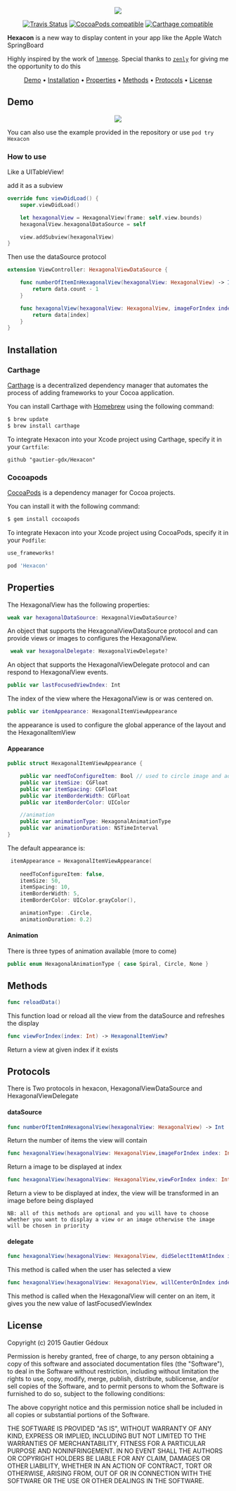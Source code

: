 
<p align="center">
<img src="https://raw.githubusercontent.com/gautier-gdx/Hexacon/assets/hexacon-logo.png" />
</p>

<p align="center">
<a href="https://travis-ci.org/gautier-gdx/Hexacon.svg"><img alt="Travis Status" src="https://travis-ci.org/gautier-gdx/Hexacon.svg"/></a>
<a href="https://img.shields.io/cocoapods/v/Hexacon.svg"><img alt="CocoaPods compatible" src="https://img.shields.io/cocoapods/v/Hexacon.svg"/></a>
<a href="https://github.com/Carthage/Carthage"><img alt="Carthage compatible" src="https://img.shields.io/badge/Carthage-compatible-4BC51D.svg?style=flat"/></a>
</p>

**Hexacon** is a new way to display content in your app like the Apple Watch SpringBoard

Highly inspired by the work of [`lmmenge`](https://github.com/lmmenge/WatchSpringboard-Prototype).
Special thanks to [`zenly`](https://github.com/znly) for giving me the opportunity to do this

<p align="center">
<a href="#demo">Demo</a> • <a href="#installation">Installation</a> • <a href="#properties">Properties</a> • <a href="#methods">Methods</a> • <a href="#protocols">Protocols</a> • <a href="#license">License</a>
</p>


## Demo
<p align="center">
<img src="https://raw.githubusercontent.com/gautier-gdx/Hexacon/assets/HexaconDemo3.gif" />
</p>

You can also use the example provided in the repository or use `pod try Hexacon`

### How to use

Like a UITableView!

add it as a subview
```swift
override func viewDidLoad() {
    super.viewDidLoad()

    let hexagonalView = HexagonalView(frame: self.view.bounds)
    hexagonalView.hexagonalDataSource = self

    view.addSubview(hexagonalView)
}
``` 
Then use the dataSource protocol
```swift
extension ViewController: HexagonalViewDataSource {

    func numberOfItemInHexagonalView(hexagonalView: HexagonalView) -> Int {
        return data.count - 1
    }

    func hexagonalView(hexagonalView: HexagonalView, imageForIndex index: Int) -> UIImage? {
        return data[index]
    }
}
``` 

## Installation

### Carthage

[Carthage](https://github.com/Carthage/Carthage) is a decentralized dependency manager that automates the process of adding frameworks to your Cocoa application.

You can install Carthage with [Homebrew](http://brew.sh/) using the following command:

```bash
$ brew update
$ brew install carthage
```

To integrate Hexacon into your Xcode project using Carthage, specify it in your `Cartfile`:

```ogdl
github "gautier-gdx/Hexacon"
```

### Cocoapods

[CocoaPods](http://cocoapods.org) is a dependency manager for Cocoa projects.

You can install it with the following command:

```bash
$ gem install cocoapods
```

To integrate Hexacon into your Xcode project using CocoaPods, specify it in your `Podfile`:

```ruby
use_frameworks!

pod 'Hexacon'
```
## Properties

The HexagonalView has the following properties:
```swift
weak var hexagonalDataSource: HexagonalViewDataSource?
```
An object that supports the HexagonalViewDataSource protocol and can provide views or images to configures the HexagonalView.
```swift
 weak var hexagonalDelegate: HexagonalViewDelegate?
```
An object that supports the HexagonalViewDelegate protocol and can respond to HexagonalView events.
```swift
public var lastFocusedViewIndex: Int 
```
The index of the view where the HexagonalView is or was centered on.

```swift
public var itemAppearance: HexagonalItemViewAppearance
```    
the appearance is used to configure the global apperance of the layout and the HexagonalItemView

#### Appearance

```swift
public struct HexagonalItemViewAppearance {

    public var needToConfigureItem: Bool // used to circle image and add border, default is false
    public var itemSize: CGFloat
    public var itemSpacing: CGFloat
    public var itemBorderWidth: CGFloat
    public var itemBorderColor: UIColor

    //animation
    public var animationType: HexagonalAnimationType
    public var animationDuration: NSTimeInterval
}
``` 
The default appearance is:
```swift
 itemAppearance = HexagonalItemViewAppearance(
    
    needToConfigureItem: false,
    itemSize: 50,
    itemSpacing: 10,
    itemBorderWidth: 5,
    itemBorderColor: UIColor.grayColor(),

    animationType: .Circle,
    animationDuration: 0.2)
``` 

#### Animation

There is three types of animation available (more to come)
```swift
public enum HexagonalAnimationType { case Spiral, Circle, None }
``` 

## Methods

``` swift
func reloadData() 
```
This function load or reload all the view from the dataSource and refreshes the display
``` swift
func viewForIndex(index: Int) -> HexagonalItemView?
```
Return a view at given index if it exists

## Protocols

There is Two protocols in hexacon, HexagonalViewDataSource and  HexagonalViewDelegate

#### dataSource

``` swift
func numberOfItemInHexagonalView(hexagonalView: HexagonalView) -> Int
```
Return the number of items the view will contain
``` swift
func hexagonalView(hexagonalView: HexagonalView,imageForIndex index: Int) -> UIImage?
```
Return a image to be displayed at index
``` swift
func hexagonalView(hexagonalView: HexagonalView,viewForIndex index: Int) -> UIView?
```
Return a view to be displayed at index, the view will be transformed in an image before being displayed

`NB: all of this methods are optional and you will have to choose whether you want to display a view or an image otherwise the image will be chosen in priority`

#### delegate

``` swift
func hexagonalView(hexagonalView: HexagonalView, didSelectItemAtIndex index: Int)
```
This method is called when the user has selected a view
``` swift
func hexagonalView(hexagonalView: HexagonalView, willCenterOnIndex index: Int)
```
This method is called when the HexagonalView will center on an item, it gives you the new value of lastFocusedViewIndex

## License

Copyright (c) 2015 Gautier Gédoux

Permission is hereby granted, free of charge, to any person obtaining a copy
of this software and associated documentation files (the "Software"), to deal
in the Software without restriction, including without limitation the rights
to use, copy, modify, merge, publish, distribute, sublicense, and/or sell
copies of the Software, and to permit persons to whom the Software is
furnished to do so, subject to the following conditions:

The above copyright notice and this permission notice shall be included in all
copies or substantial portions of the Software.

THE SOFTWARE IS PROVIDED "AS IS", WITHOUT WARRANTY OF ANY KIND, EXPRESS OR
IMPLIED, INCLUDING BUT NOT LIMITED TO THE WARRANTIES OF MERCHANTABILITY,
FITNESS FOR A PARTICULAR PURPOSE AND NONINFRINGEMENT. IN NO EVENT SHALL THE
AUTHORS OR COPYRIGHT HOLDERS BE LIABLE FOR ANY CLAIM, DAMAGES OR OTHER
LIABILITY, WHETHER IN AN ACTION OF CONTRACT, TORT OR OTHERWISE, ARISING FROM,
OUT OF OR IN CONNECTION WITH THE SOFTWARE OR THE USE OR OTHER DEALINGS IN THE
SOFTWARE.
